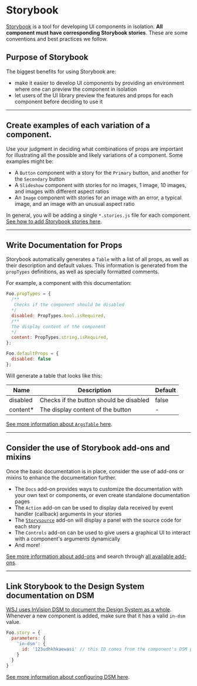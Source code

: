 # Storybook
[Storybook](https://storybook.js.org/) is a tool for developing UI components in isolation. **All component must have corresponding Storybook stories**. These are some conventions and best practices we follow.

## Purpose of Storybook
The biggest benefits for using Storybook are:
- make it easier to develop UI components by providing an environment where one can preview the component in isolation
- let users of the UI library preview the features and props for each component before deciding to use it

___

## Create examples of each variation of a component.
Use your judgment in deciding what combinations of props are important for illustrating all the possible and likely variations of a component. Some examples might be:

- A `Button` component with a story for the `Primary` button, and another for the `Secondary` button
- A `Slideshow` component with stories for no images, 1 image, 10 images, and images with different aspect ratios
- An `Image` component with stories for an image with an error, a typical image, and an image with an unusual aspect ratio

In general, you will be adding a single `*.stories.js` file for each component. [See how to add Storybook stories here](https://storybook.js.org/docs/react/writing-docs/docs-page).

___

## Write Documentation for Props
Storybook automatically generates a `Table` with a list of all props, as well as their description and default values. This information is generated from the `propTypes` definitions, as well as specially formatted comments. 

For example, a component with this documentation:

```js
Foo.propTypes = {
  /**
   Checks if the component should be disabled
  */
  disabled: PropTypes.bool.isRequired,
  /**
  The display content of the component
  */
  content: PropTypes.string.isRequired,
};

Foo.defaultProps = {
  disabled: false
};
```

Will generate a table that looks like this:

| Name     | Description                             | Default |
|----------|-----------------------------------------|---------|
| disabled | Checks if the button should be disabled | false   |
| content* | The display content of the button       | -       |

[See more information about `ArgsTable` here](https://storybook.js.org/docs/react/writing-docs/doc-blocks#argstable).

___

## Consider the use of Storybook add-ons and mixins
Once the basic documentation is in place, consider the use of add-ons or mixins to enhance the documentation further.

- The `Docs` add-on provides ways to customize the documentation with your own text or components, or even create standalone documentation pages
- The `Action` add-on can be used to display data received by event handler (callback) arguments in your stories
- The [`Storysource`](https://www.npmjs.com/package/@storybook/addon-storysource) add-on will display a panel with the source code for each story
- The `Controls` add-on can be used to give users a graphical UI to interact with a component's arguments dynamically
- And more!

[See more information about add-ons](https://storybook.js.org/docs/react/essentials/introduction) and search through [all available add-ons](https://storybook.js.org/addons).

___

## Link Storybook to the Design System documentation on DSM
[WSJ uses InVision DSM to document the Design System as a whole](https://dowjones.invisionapp.com/dsm/dow-jones/wsj). Whenever a new component is added, make sure that it has a valid `in-dsm` value. 

```js
Foo.story = {
  parameters: {
    'in-dsm': {
      id: '123udhkhkaewasi' // this ID comes from the component's DSM page, usually created by the design team
    }
  }
}
```

[See more information about configuring DSM here](https://support.invisionapp.com/hc/en-us/articles/360028510211).

